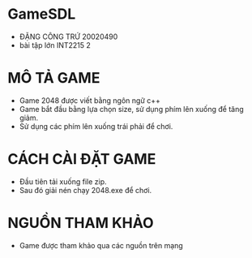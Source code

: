 # GameSDL
- ĐẶNG CÔNG TRỨ 20020490
- bài tập lớn INT2215 2
# MÔ TẢ GAME
- Game 2048 được viết bằng ngôn ngữ c++
- Game bắt đầu bằng lựa chọn size, sử dụng phím lên xuống để tăng giảm.
- Sử dụng các phím lên xuống trái phải để chơi.
# CÁCH CÀI ĐẶT GAME
- Đầu tiên tải xuống file zip.
- Sau đó giải nén chạy 2048.exe để chơi.
# NGUỒN THAM KHẢO
- Game được tham khảo qua các nguồn trên mạng
